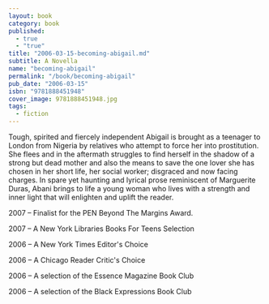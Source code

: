 ```yaml
---
layout: book
category: book
published: 
  - true
  - "true"
title: "2006-03-15-becoming-abigail.md"
subtitle: A Novella
name: "becoming-abigail"
permalink: "/book/becoming-abigail"
pub_date: "2006-03-15"
isbn: "9781888451948"
cover_image: 9781888451948.jpg
tags: 
  - fiction
---
```


Tough, spirited and fiercely independent Abigail is brought as a teenager to London from Nigeria by relatives who attempt to force her into prostitution. She flees and in the aftermath struggles to find herself in the shadow of a strong but dead mother and also the means to save the one lover she has chosen in her short life, her social worker; disgraced and now facing charges. In spare yet haunting and lyrical prose reminiscent of Marguerite Duras, Abani brings to life a young woman who lives with a strength and inner light that will enlighten and uplift the reader.

2007 – Finalist for the PEN Beyond The Margins Award.

2007 – A New York Libraries Books For Teens Selection

2006 – A New York Times Editor's Choice

2006 – A Chicago Reader Critic's Choice

2006 – A selection of the Essence Magazine Book Club

2006 – A selection of the Black Expressions Book Club